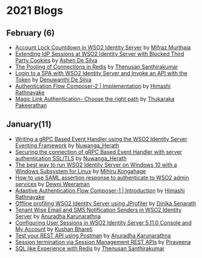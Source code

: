 # 2021 Blogs

## February (6)
* [Account Lock Countdown in WSO2 Identity Server](https://mifrazmurthaja.medium.com/account-lock-countdown-in-wso2-identity-server-4d468ad2fe30) by [Mifraz Murthaja](https://mifrazmurthaja.medium.com/)
* [Extending IdP Sessions at WSO2 Identity Server with Blocked Third Party Cookies](https://ashend.medium.com/extending-idp-sessions-at-wso2-identity-server-with-blocked-third-party-cookies-50fa362a3a69) by [Ashen De Silva](https://ashend.medium.com/)
* [The Pooling of Connections in Redis](https://medium.com/codestory/the-pooling-of-connections-in-redis-e8188335bf64?sk=e6838bcc90f4191c991181c768723451) by [Thenusan Santhirakumar](https://medium.com/@sthenusan)
* [Login to a SPA with WSO2 Identity Server and Invoke an API with the Token](https://denuwanthi-hasanthika.medium.com/login-to-a-spa-with-wso2-identity-server-and-invoke-an-api-with-the-token-189f088029f5) by [Denuwanthi De Silva](https://denuwanthi-hasanthika.medium.com/)
* [Authentication Flow Composer-2 | Implementation](https://himashirathnayake.medium.com/authentication-flow-composer-2-implementation-fe50a29403fe) by [Himashi Rathnayake](https://himashirathnayake.medium.com/)
* [Magic Link Authentication- Choose the right path](https://medium.com/authenticate/magic-link-authentication-choose-the-right-path-f0c351be6ac) by [Thukaraka Pakeerathan](https://pthukaraka-17.medium.com/)

## January(11)
* [Writing a gRPC Based Event Handler using the WSO2 Identity Server Eventing Framework](https://nuwangaherath.medium.com/writing-a-grpc-based-event-handler-using-the-wso2-identity-server-eventing-framework-f5f9635258b9) by [Nuwanga_Herath](https://nuwangaherath.medium.com/)
* [Securing the connection of gRPC Based Event Handler with server authentication SSL/TLS](https://nuwangaherath.medium.com/securing-the-connection-of-grpc-based-event-handler-with-server-authentication-ssl-tls-3bf1b85f68d5) by [Nuwanga_Herath](https://nuwangaherath.medium.com/)
* [The best way to run WSO2 Identity Server on Windows 10 with a Windows Subsystem for Linux](https://mihirukongahage.medium.com/the-best-way-to-run-wso2-identity-server-on-windows-10-with-a-windows-subsystem-for-linux-ea4c6faa8763) by [Mihiru Kongahage](https://mihirukongahage.medium.com/)
* [How to use SAML assertion response to authenticate to WSO2 admin services](https://dewni-matheesha.medium.com/how-to-use-saml-assertion-response-to-authenticate-to-wso2-admin-services-f4f2234e6614) by [Dewni Weeraman](https://dewni-matheesha.medium.com/)
* [Adaptive Authentication Flow Composer-1 | Introduction](https://himashirathnayake.medium.com/adaptive-authentication-flow-composer-1-introduction-3fcab698ca3) by [Himashi Rathnayake](https://himashirathnayake.medium.com/)
* [Offline profiling WSO2 Identity Server using JProfiler](https://dinika-15.medium.com/offline-profiling-wso2-identity-server-using-jprofiler-f54447fe8e39) by [Dinika Senarath](https://dinika-15.medium.com/)
* [Tenant Wise Email and SMS Notification Senders in WSO2 Identity Server](https://anuradha-15.medium.com/tenant-wise-email-and-sms-notification-senders-in-wso2-identity-server-43554e1a5afe) by [Anuradha Karunarathna](https://anuradha-15.medium.com/)
* [Configuring User Sessions in WSO2 Identity Server 5.11.0 Console and My Account](https://medium.com/@kushanbhareti/configuring-user-sessions-in-wso2-identity-server-5-11-0-console-and-my-account-3cd16e649b2e) by [Kushan Bhareti](https://medium.com/@kushanbhareti)
* [Test your REST API using Postman](https://anuradha-15.medium.com/test-your-rest-api-using-postman-adb3fd8d0074) by [Anuradha Karunarathna](https://anuradha-15.medium.com/)
* [Session termination via Session Management REST APIs](https://piraveenaparalogarajah.medium.com/session-termination-via-session-management-rest-api-in-wso2-identity-server-fc81752e84bc) by [Piraveena](https://medium.com/@piraveenaparalogarajah)
* [SQL like Experience with Redis](https://medium.com/datadriveninvestor/sql-like-experience-with-redis-90926462162b?sk=52eb10a57b3ab61e118fa1915edc87ad) by [Thenusan Santhirakumar](https://medium.com/@sthenusan)
